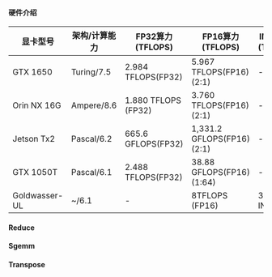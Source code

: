 #### 硬件介绍
| 显卡型号 | 架构/计算能力 | FP32算力(TFLOPS) | FP16算力(TFLOPS)| INT8算力(TFLOPS) | FP64算力(TFLOPS) | 带宽(GB/s) | 显存容量 |
|---------|--------------|--------------|--------------|--------------|--------------|-----------|----------|
| GTX 1650  | Turing/7.5 | 2.984 TFLOPS(FP32) | 5.967 TFLOPS(FP16)(2:1) |-| 93.24 GFLOPS(FP64)(1:32) | 128.1 GB/s | 4 GB |
| Orin NX 16G | Ampere/8.6 | 1.880 TFLOPS (FP32) | 3.760 TFLOPS(FP16)(2:1)|-|940.0 GFLOPS(FP64)(1:2)| 102.4 GB/s | 16G |
| Jetson Tx2 | Pascal/6.2 | 665.6 GFLOPS(FP32) | 1,331.2 GFLOPS(FP16)(2:1) |-| 0.80 GFLOPS(FP64)(1:32) | 59.71 GB/s | 8 GB |
| GTX 1050T | Pascal/6.1 | 2.488 TFLOPS(FP32)| 38.88 GFLOPS(FP16)(1:64) |-| 77.76 GFLOPS(FP64)(1:32) | 112.1 GB/s | 4 GB |
| Goldwasser-UL | ~/6.1 |-| 8TFLOPS (FP16) | 32TOPS INT8 |-| 38.4 GB/s | 8 GB |


#### Reduce


#### Sgemm


#### Transpose
